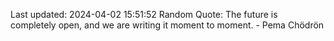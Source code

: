 Last updated: 2024-04-02 15:51:52
Random Quote: The future is completely open, and we are writing it moment to moment. - Pema Chödrön